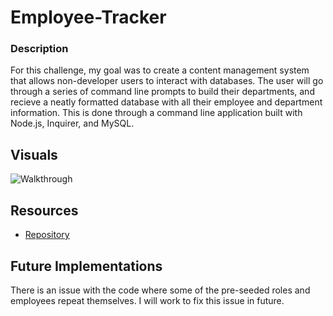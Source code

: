 # Employee-Tracker
### Description
For this challenge, my goal was to create a content management system that allows non-developer users to interact with databases. The user will go through a series of command line prompts to build their departments, and recieve a neatly formatted database with all their employee and department information. This is done through a command line application built with Node.js, Inquirer, and MySQL. 

## Visuals 
 ![Walkthrough]()
  ## Resources 
 * [Repository](https://github.com/untjala/employee-tracker)

## Future Implementations
There is an issue with the code where some of the pre-seeded roles and employees repeat themselves. I will work to fix this issue in future.